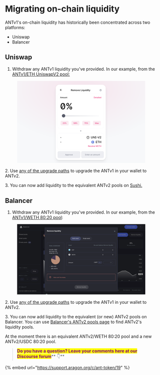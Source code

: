 # Migrating on-chain liquidity

ANTv1's on-chain liquidity has historically been concentrated across two platforms:

* Uniswap
* Balancer

## Uniswap

1. Withdraw any ANTv1 liquidity you've provided. In our example, from the [ANTv1/ETH UniswapV2 pool:](https://app.uniswap.org/#/pool/v2)

<figure><img src="../../.gitbook/assets/migrating 1.png" alt=""><figcaption></figcaption></figure>

2\. Use [any of the upgrade paths](./) to upgrade the ANTv1 in your wallet to ANTv2.

3\. You can now add liquidity to the equivalent ANTv2 pools on [Sushi.](https://app.sushi.com/)

## Balancer

1. Withdraw any ANTv1 liquidity you've provided. In our example, from the [ANTv1/WETH 80:20 pool](https://pools.balancer.exchange/#/pool/0x2cf9106faf2c5c8713035d40df655fb1b9b0f9b9/):

<figure><img src="../../.gitbook/assets/migrating 2.png" alt=""><figcaption></figcaption></figure>

2\. Use [any of the upgrade paths](./) to upgrade the ANTv1 in your wallet to ANTv2.

3\. You can now add liquidity to the equivalent (or new) ANTv2 pools on Balancer. You can use [Balancer's ANTv2 pools page](https://pools.balancer.exchange/#/explore) to find ANTv2's liquidity pools.

At the moment there is an equivalent ANTv2/WETH 80:20 pool and a new ANTv2/USDC 80:20 pool.



> <mark style="color:purple;">**Do you have a question? Leave your comments here at our Discourse forum**</mark>** 👇**

{% embed url="https://support.aragon.org/c/ant-token/19" %}
